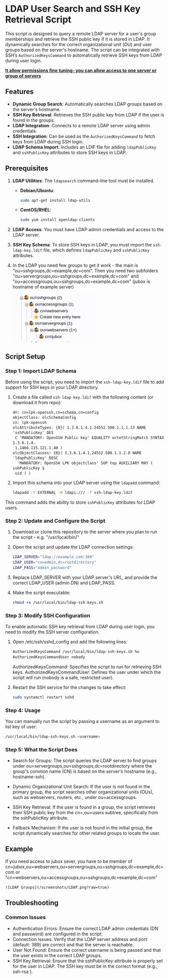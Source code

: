 # LDAP User Search and SSH Key Retrieval Script

This script is designed to query a remote LDAP server for a user's group memberships and retrieve the SSH public key if it is stored in LDAP. It dynamically searches for the correct organizational unit (OU) and user groups based on the server's hostname. The script can be integrated with SSH’s `AuthorizedKeysCommand` to automatically retrieve SSH keys from LDAP during user login.

<u><strong>It allow permissions fine tuning- you can allow access to one server or group of servers</strong></u>

## Features

- **Dynamic Group Search**: Automatically searches LDAP groups based on the server's hostname.
- **SSH Key Retrieval**: Retrieves the SSH public key from LDAP if the user is found in the groups.
- **LDAP Integration**: Connects to a remote LDAP server using admin credentials.
- **SSH Integration**: Can be used as the `AuthorizedKeysCommand` to fetch keys from LDAP during SSH login.
- **LDAP Schema Import**: Includes an LDIF file for adding `ldapPublicKey` and `sshPublicKey` attributes to store SSH keys in LDAP.

## Prerequisites

1. **LDAP Utilities**: The `ldapsearch` command-line tool must be installed.
   - **Debian/Ubuntu**:
     ```bash
     sudo apt-get install ldap-utils
     ```
   - **CentOS/RHEL**:
     ```bash
     sudo yum install openldap-clients
     ```

2. **LDAP Access**: You must have LDAP admin credentials and access to the LDAP server.

3. **SSH Key Schema**: To store SSH keys in LDAP, you must import the `ssh-ldap-key.ldif` file, which defines `ldapPublicKey` and `sshPublicKey` attributes.
4. In the LDAP you need few groups to get it work - the main is  "ou=sshgroups,dc=example,dc=com". Then you need two subfolders "ou=servergroups,ou=sshgroups,dc=example,dc=com" and "ou=accessgroups,ou=sshgroups,dc=example,dc=com" (jubox is hostname of example server)

    ![LDAP Groups](/screenshots/LDAP.png?raw=true)


## Script Setup

### Step 1: Import LDAP Schema

Before using the script, you need to import the `ssh-ldap-key.ldif` file to add support for SSH keys in your LDAP directory.

1. Create a file called `ssh-ldap-key.ldif` with the following content (or download it from repo):

    ```
    dn: cn=lpk-openssh,cn=schema,cn=config
    objectClass: olcSchemaConfig
    cn: lpk-openssh
    olcAttributeTypes: {0}( 1.3.6.1.4.1.24552.500.1.1.1.13 NAME 'sshPublicKey' DES
     C 'MANDATORY: OpenSSH Public key' EQUALITY octetStringMatch SYNTAX 1.3.6.1.4.
     1.1466.115.121.1.40 )
    olcObjectClasses: {0}( 1.3.6.1.4.1.24552.500.1.1.2.0 NAME 'ldapPublicKey' DESC
      'MANDATORY: OpenSSH LPK objectclass' SUP top AUXILIARY MAY ( sshPublicKey $ 
     uid ) )
    ```

2. Import this schema into your LDAP server using the `ldapadd` command:

    ```bash
    ldapadd -Y EXTERNAL -H ldapi:/// -f ssh-ldap-key.ldif
    ```

This command adds the ability to store `sshPublicKey` attributes for LDAP users.

### Step 2: Update and Configure the Script

1. Download or clone this repository to the server where you plan to run the script - e.g. "/usr/local/bin/"

2. Open the script and update the LDAP connection settings:

   ```bash
   LDAP_SERVER="ldap://example.com:389"
   LDAP_USER="cn=admin,dc=rootdirectory"
   LDAP_PASS="admin_password"
   ```

3. Replace LDAP_SERVER with your LDAP server's URL, and provide the correct LDAP_USER (admin DN) and LDAP_PASS.

4. Make the script executable: 
    ```bash
    chmod +x /usr/local/bin/ldap-ssh-keys.sh
    ```

### Step 3: Modify SSH Configuration
To enable automatic SSH key retrieval from LDAP during user login, you need to modify the SSH server configuration.

1. Open /etc/ssh/sshd_config and add the following lines:

    ```bash
    AuthorizedKeysCommand /usr/local/bin/ldap-ssh-keys.sh %u
    AuthorizedKeysCommandUser nobody
    ```

    AuthorizedKeysCommand: Specifies the script to run for retrieving SSH keys.
    AuthorizedKeysCommandUser: Defines the user under which the script will run (nobody is a safe, restricted user).

2. Restart the SSH service for the changes to take effect:
    ```bash
    sudo systemctl restart sshd
    ```

### Step 4: Usage
You can manually run the script by passing a username as an argument to list key of user:
```bash
/usr/local/bin/ldap-ssh-keys.sh <username>
```


### Step 5: What the Script Does
- Search for Groups: The script queries the LDAP server to find groups under ou=servergroups,ou=sshgroups,dc=rootdirectory where the group's common name (CN) is based on the server's hostname (e.g., hostname-ssh).

- Dynamic Organizational Unit Search: If the user is not found in the primary group, the script searches other organizational units (OUs), such as webservers, routers, etc., under ou=accessgroups.

- SSH Key Retrieval: If the user is found in a group, the script retrieves their SSH public key from the cn=<username>,ou=users subtree, specifically from the sshPublicKey attribute.

- Fallback Mechanism: If the user is not found in the initial group, the script dynamically searches for other related groups to locate the user.

## Example
If you need access to jubox sever, you have to be member of cn=jubox,ou=webservers,ou=servergroups,ou=sshgroups,dc=example,dc=com or "cn=webservers,ou=accessgroups,ou=sshgroups,dc=example,dc=com"

    ![LDAP Groups](/screenshots/LDAP.png?raw=true)

## Troubleshooting
### Common Issues
+ Authentication Errors: Ensure the correct LDAP admin credentials (DN and password) are configured in the script.
+ Connection Issues: Verify that the LDAP server address and port (default: 389) are correct and that the server is reachable.
+ User Not Found: Ensure the correct username is being passed and that the user exists in the correct LDAP groups.
+ SSH Key Retrieval: Ensure that the sshPublicKey attribute is properly set for the user in LDAP. The SSH key must be in the correct format (e.g., ssh-rsa <key>).